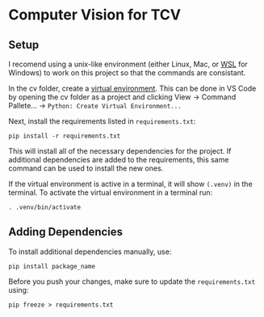 # Computer Vision for TCV
## Setup
I recomend using a unix-like environment
(either Linux, Mac, or [WSL](https://code.visualstudio.com/docs/remote/wsl) for Windows) to work on this project so that the commands are consistant.

In the cv folder, create a [virtual environment](https://docs.python.org/3/library/venv.html). This can be done in VS Code by opening the cv folder as a project and clicking View -> Command Pallete... -> `Python: Create Virtual Environment...`

Next, install the requirements listed in `requirements.txt`:
```
pip install -r requirements.txt
```
This will install all of the necessary dependencies for the project. If additional dependencies are added to the requirements, this same command can be used to install the new ones.

If the virtual environment is active in a terminal, it will show `(.venv)` in the terminal. To activate the virtual environment in a terminal run:
```
. .venv/bin/activate
```

## Adding Dependencies
To install additional dependencies manually, use:
```
pip install package_name
```
Before you push your changes, make sure to update the `requirements.txt` using:
```
pip freeze > requirements.txt
```